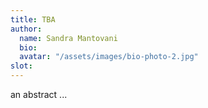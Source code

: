 ```yaml
---
title: TBA 
author: 
  name: Sandra Mantovani 
  bio: 
  avatar: "/assets/images/bio-photo-2.jpg"
slot: 
---
```


an abstract ... 


